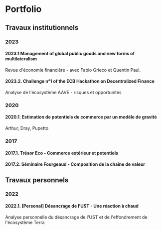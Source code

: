 # Portfolio
## Travaux institutionnels 
### 2023
#### 2023.1 Management of global public goods and new forms of multilateralism
Revue d'économie financière - avec Fabio Grieco et Quentin Paul.
#### 2023.2. Challenge n°1 of the ECB Hackathon on Decentralized Finance
Analyse de l'écosystème AAVE - risques et opportunités

### 2020
#### 2020.1. Estimation de potentiels de commerce par un modèle  de gravité
Arthur, Dray, Pupetto

### 2017
#### 2017.1. Trésor Eco - Commerce extérieur et potentiels
#### 2017.2. Séminaire Fourgeaud - Composition de la chaine de valeur


## Travaux personnels
### 2022
#### 2022.1. [Personal] Désancrage de l’UST - Une réaction à chaud 
Analyse personnelle du désancrage de l'UST et de l'effondrement de l'écosystème Terra
